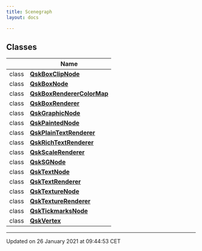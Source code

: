 ```yaml
---
title: Scenegraph
layout: docs

---
```



## Classes

|                | Name           |
| -------------- | -------------- |
| class | **[QskBoxClipNode](/docs/classes/class_qsk_box_clip_node/)**  |
| class | **[QskBoxNode](/docs/classes/class_qsk_box_node/)**  |
| class | **[QskBoxRendererColorMap](/docs/classes/class_qsk_box_renderer_color_map/)**  |
| class | **[QskBoxRenderer](/docs/classes/class_qsk_box_renderer/)**  |
| class | **[QskGraphicNode](/docs/classes/class_qsk_graphic_node/)**  |
| class | **[QskPaintedNode](/docs/classes/class_qsk_painted_node/)**  |
| class | **[QskPlainTextRenderer](/docs/classes/class_qsk_plain_text_renderer/)**  |
| class | **[QskRichTextRenderer](/docs/classes/class_qsk_rich_text_renderer/)**  |
| class | **[QskScaleRenderer](/docs/classes/class_qsk_scale_renderer/)**  |
| class | **[QskSGNode](/docs/classes/class_qsk_s_g_node/)**  |
| class | **[QskTextNode](/docs/classes/class_qsk_text_node/)**  |
| class | **[QskTextRenderer](/docs/classes/class_qsk_text_renderer/)**  |
| class | **[QskTextureNode](/docs/classes/class_qsk_texture_node/)**  |
| class | **[QskTextureRenderer](/docs/classes/class_qsk_texture_renderer/)**  |
| class | **[QskTickmarksNode](/docs/classes/class_qsk_tickmarks_node/)**  |
| class | **[QskVertex](/docs/classes/class_qsk_vertex/)**  |






-------------------------------

Updated on 26 January 2021 at 09:44:53 CET